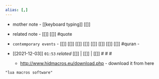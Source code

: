 ```yaml
---
alias: [,]
---
```

- mother note - [[keyboard typing]] [[]]
- related note - [[]] [[]] #quote 
- `contemporary events` - [[]] [[]] [[]] [[]] [[]] [[]] [[]] [[]] #quran - 

- [[2021-12-03]]  `01:53` _related_ [[]] | [[]] | [[]] # # #
	- http://www.hidmacros.eu/download.php - download it from here

```query
"lua macros software"
```